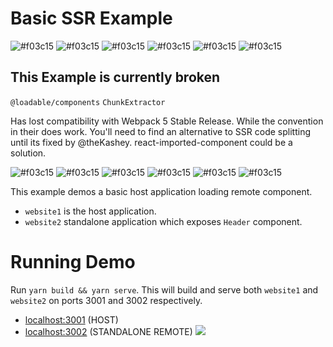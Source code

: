 # Basic SSR Example

![#f03c15](https://via.placeholder.com/15/f03c15/000000?text=+)
![#f03c15](https://via.placeholder.com/15/f03c15/000000?text=+)
![#f03c15](https://via.placeholder.com/15/f03c15/000000?text=+)
![#f03c15](https://via.placeholder.com/15/f03c15/000000?text=+)
![#f03c15](https://via.placeholder.com/15/f03c15/000000?text=+)
![#f03c15](https://via.placeholder.com/15/f03c15/000000?text=+)

## This Example is currently broken

`@loadable/components` `ChunkExtractor`

Has lost compatibility with Webpack 5 Stable Release.
While the convention in their does work. You'll need to find an alternative to SSR code splitting until its fixed by @theKashey. react-imported-component could be a solution.

![#f03c15](https://via.placeholder.com/15/f03c15/000000?text=+)
![#f03c15](https://via.placeholder.com/15/f03c15/000000?text=+)
![#f03c15](https://via.placeholder.com/15/f03c15/000000?text=+)
![#f03c15](https://via.placeholder.com/15/f03c15/000000?text=+)
![#f03c15](https://via.placeholder.com/15/f03c15/000000?text=+)
![#f03c15](https://via.placeholder.com/15/f03c15/000000?text=+)

This example demos a basic host application loading remote component.

- `website1` is the host application.
- `website2` standalone application which exposes `Header` component.

# Running Demo

Run `yarn build && yarn serve`. This will build and serve both `website1` and `website2` on ports 3001 and 3002 respectively.

- [localhost:3001](http://localhost:3001/) (HOST)
- [localhost:3002](http://localhost:3002/) (STANDALONE REMOTE)
  <img src="https://ssl.google-analytics.com/collect?v=1&t=event&ec=email&ea=open&t=event&tid=UA-120967034-1&z=1589682154&cid=ae045149-9d17-0367-bbb0-11c41d92b411&dt=ModuleFederationExamples&dp=/email/ServerSideRendering">
